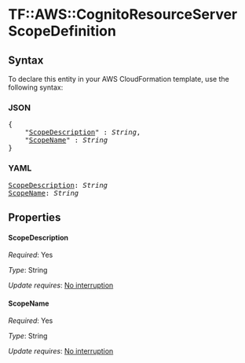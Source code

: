 # TF::AWS::CognitoResourceServer ScopeDefinition

## Syntax

To declare this entity in your AWS CloudFormation template, use the following syntax:

### JSON

<pre>
{
    "<a href="#scopedescription" title="ScopeDescription">ScopeDescription</a>" : <i>String</i>,
    "<a href="#scopename" title="ScopeName">ScopeName</a>" : <i>String</i>
}
</pre>

### YAML

<pre>
<a href="#scopedescription" title="ScopeDescription">ScopeDescription</a>: <i>String</i>
<a href="#scopename" title="ScopeName">ScopeName</a>: <i>String</i>
</pre>

## Properties

#### ScopeDescription

_Required_: Yes

_Type_: String

_Update requires_: [No interruption](https://docs.aws.amazon.com/AWSCloudFormation/latest/UserGuide/using-cfn-updating-stacks-update-behaviors.html#update-no-interrupt)

#### ScopeName

_Required_: Yes

_Type_: String

_Update requires_: [No interruption](https://docs.aws.amazon.com/AWSCloudFormation/latest/UserGuide/using-cfn-updating-stacks-update-behaviors.html#update-no-interrupt)

